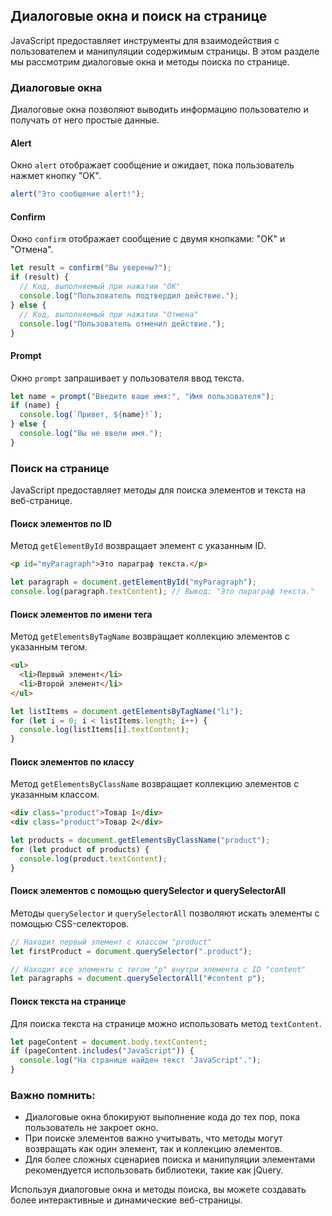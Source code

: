 ## Диалоговые окна и поиск на странице

JavaScript предоставляет инструменты для взаимодействия с пользователем и манипуляции содержимым страницы. В этом разделе мы рассмотрим диалоговые окна и методы поиска по странице.

### Диалоговые окна

Диалоговые окна позволяют выводить информацию пользователю и получать от него простые данные.  

#### Alert

Окно `alert` отображает сообщение и ожидает, пока пользователь нажмет кнопку "OK". 

```javascript
alert("Это сообщение alert!"); 
```

#### Confirm

Окно `confirm` отображает сообщение с двумя кнопками: "OK" и "Отмена". 

```javascript
let result = confirm("Вы уверены?"); 
if (result) {
  // Код, выполняемый при нажатии "OK"
  console.log("Пользователь подтвердил действие."); 
} else {
  // Код, выполняемый при нажатии "Отмена"
  console.log("Пользователь отменил действие."); 
}
```

#### Prompt

Окно `prompt` запрашивает у пользователя ввод текста. 

```javascript
let name = prompt("Введите ваше имя:", "Имя пользователя");
if (name) {
  console.log(`Привет, ${name}!`);
} else {
  console.log("Вы не ввели имя."); 
}
```

### Поиск на странице

JavaScript предоставляет методы для поиска элементов и текста на веб-странице.

#### Поиск элементов по ID

Метод `getElementById` возвращает элемент с указанным ID.

```html
<p id="myParagraph">Это параграф текста.</p>
```

```javascript
let paragraph = document.getElementById("myParagraph");
console.log(paragraph.textContent); // Вывод: "Это параграф текста."
```

#### Поиск элементов по имени тега

Метод `getElementsByTagName` возвращает коллекцию элементов с указанным тегом.

```html
<ul>
  <li>Первый элемент</li>
  <li>Второй элемент</li>
</ul>
```

```javascript
let listItems = document.getElementsByTagName("li");
for (let i = 0; i < listItems.length; i++) {
  console.log(listItems[i].textContent);
}
```

#### Поиск элементов по классу

Метод `getElementsByClassName` возвращает коллекцию элементов с указанным классом.

```html
<div class="product">Товар 1</div>
<div class="product">Товар 2</div>
```

```javascript
let products = document.getElementsByClassName("product");
for (let product of products) {
  console.log(product.textContent);
}
```

#### Поиск элементов с помощью querySelector и querySelectorAll

Методы `querySelector` и `querySelectorAll` позволяют искать элементы с помощью CSS-селекторов.

```javascript
// Находит первый элемент с классом "product"
let firstProduct = document.querySelector(".product"); 

// Находит все элементы с тегом "p" внутри элемента с ID "content"
let paragraphs = document.querySelectorAll("#content p"); 
```

#### Поиск текста на странице

Для поиска текста на странице можно использовать метод `textContent`.

```javascript
let pageContent = document.body.textContent;
if (pageContent.includes("JavaScript")) {
  console.log("На странице найден текст 'JavaScript'."); 
}
```

###  Важно помнить:

* Диалоговые окна блокируют выполнение кода до тех пор, пока пользователь не закроет окно.
* При поиске элементов важно учитывать, что методы могут возвращать как один элемент, так и коллекцию элементов.
* Для более сложных сценариев поиска и манипуляции элементами рекомендуется использовать библиотеки, такие как jQuery.


Используя диалоговые окна и методы поиска, вы можете создавать более интерактивные и динамические веб-страницы. 
